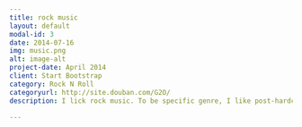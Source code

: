 ```yaml
---
title: rock music
layout: default
modal-id: 3
date: 2014-07-16
img: music.png
alt: image-alt
project-date: April 2014
client: Start Bootstrap
category: Rock N Roll
categoryurl: http://site.douban.com/G2O/
description: I lick rock music. To be specific genre, I like post-hardcore, easy core, trance core, electric core, etc. I used to be guitarist in Going 2 Ohio, a Chinese alternative band. Anyway, here is the list that the bands I love, multi-ego, asking alexandria, escape the fate, bring me the horizon, a day to remember, pierce the vail, chunk no captain chunk, alesana, etc.

---
```


